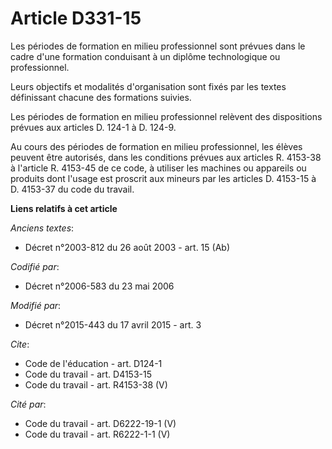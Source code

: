 # Article D331-15

Les périodes de formation en milieu professionnel sont prévues dans le cadre d'une formation conduisant à un diplôme
technologique ou professionnel. 

Leurs objectifs et modalités d'organisation sont fixés par les textes définissant chacune des formations suivies. 

Les périodes de formation en milieu professionnel relèvent des dispositions prévues aux articles D. 124-1 à D. 124-9. 

Au cours des périodes de formation en milieu professionnel, les élèves peuvent être autorisés, dans les conditions prévues
aux articles R. 4153-38 à l'article R. 4153-45 de ce code, à utiliser les machines ou appareils ou produits dont l'usage est
proscrit aux mineurs par les articles D. 4153-15 à D. 4153-37 du code du travail.

**Liens relatifs à cet article**

_Anciens textes_:

  - Décret n°2003-812 du 26 août 2003 - art. 15 (Ab)

_Codifié par_:

  - Décret n°2006-583 du 23 mai 2006

_Modifié par_:

  - Décret n°2015-443 du 17 avril 2015 - art. 3

_Cite_:

  - Code de l'éducation - art. D124-1
  - Code du travail - art. D4153-15
  - Code du travail - art. R4153-38 (V)

_Cité par_:

  - Code du travail - art. D6222-19-1 (V)
  - Code du travail - art. R6222-1-1 (V)
